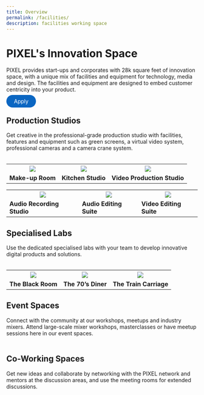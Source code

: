 ```yaml
---
title: Overview
permalink: /facilities/
description: facilities working space
---
```

<h1>PIXEL's Innovation Space</h1>
PIXEL provides start-ups and corporates with 28k square feet of innovation space, with a unique mix of facilities and equipment for technology, media and design. The facilities and equipment are designed to embed customer centricity into your product. 

<a href="https://go.gov.sg/preqform" target="_blank" style="background-color: #0A66C2; color: white; text-decoration: none; border-radius: 100px; padding-left: 20px; padding-right: 20px; padding-top:8px; padding-bottom:8px">Apply</a>


<h2>Production Studios</h2>
Get creative in the professional-grade production studio with facilities, features and equipment such as green screens, a virtual video system, professional cameras and a camera crane system.
<br><br>

<table>
	<tr>
		<th><img src="https://drive.google.com/uc?export=view&amp;id=1kqG5yMwFdIOyzmidSQytfnncoGK7Mt5b"></th>
		<th><img src="https://drive.google.com/uc?export=view&amp;id=1NTcdpUQ3wfF37fr7VXyl6S2chAFkAi10"></th>
		<th><img src="https://drive.google.com/uc?export=view&amp;id=1xBTO-ZgZT5gvfLVlwslAYqCNuVor6Tiu"></th>
	</tr>
	<tr>
		<td>
			<b>Make-up Room</b>
		</td>
		<td>
			<b>Kitchen Studio</b>
		</td>
		<td>
			<b>Video Production Studio</b>
		</td>
	</tr>
</table>

<table>
	<tr>
		<th><img src="https://drive.google.com/uc?export=view&amp;id=1J13ufD7KuQUJRkLizV3ThKxCr03wH4UP"></th>
		<th><img src="https://drive.google.com/uc?export=view&amp;id=1VTuJvTbiThS3T07kaeuJWw4R1M1JIhdp"></th>
		<th><img src="https://drive.google.com/uc?export=view&amp;id=1-N2fpVWU5o16bPO768r5N19t4qi1JGXl"></th>
	</tr>
	<tr>
		<td>
			<b>Audio Recording Studio</b>
		</td>
		<td>
			<b>Audio Editing Suite</b>
		</td>
		<td>
			<b>Video Editing Suite</b>
		</td>
	</tr>
</table>

<h2>Specialised Labs</h2>
Use the dedicated specialised labs with your team to develop innovative digital products and solutions.
<br><br>

<table>
	<tr>
		<th><img src="https://drive.google.com/uc?export=view&amp;id=1OF0BzoBP9uPYTF5OUVfR3za6AsRU8PEq"></th>
		<th><img src="https://drive.google.com/uc?export=view&amp;id=1WAPJX8Hnhj-rcGxJCHUDW1-owPo4Kl9U"></th>
		<th><img src="https://drive.google.com/uc?export=view&amp;id=1RQFvYmTfmC-qO2GeD7w0NiXqCnyufUq6"></th>
	</tr>
	<tr>
		<td>
			<b>The Black Room</b>
		</td>
		<td>
			<b>The 70’s Diner</b>
		</td>
		<td>
			<b>The Train Carriage</b>
		</td>
	</tr>
</table>

<h2>Event Spaces</h2>
Connect with the community at our workshops, meetups and industry mixers. Attend large-scale mixer workshops, masterclasses or have meetup sessions here in our event spaces.
<br><br>
<h2>Co-Working Spaces</h2>
Get new ideas and collaborate by networking with the PIXEL network and mentors at the discussion areas, and use the meeting rooms for extended discussions.
<br><br>